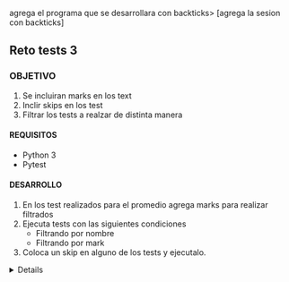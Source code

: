  

agrega el programa que se desarrollara con backticks> [agrega la sesion con backticks] 
	
## Reto tests 3

### OBJETIVO 


1. Se incluiran marks en los text
2. Inclir skips en los test
3. Filtrar los tests a realzar de distinta manera

#### REQUISITOS 
- Python 3
- Pytest

#### DESARROLLO

1. En los test realizados para el promedio agrega marks para realizar filtrados
2. Ejecuta tests con las siguientes condiciones
	- Filtrando por nombre
	- Filtrando por mark
3. Coloca un skip en alguno de los tests y ejecutalo.


<details>
	Para los fines de este reto modificamos el archivo de test a esta manera, la cuál incluye marks

	from promedio import promedio
	import pytest

	@pytest.mark.entero
	def test_promedio_int():
		resultado = promedio(2,4)
		assert resultado == 3
		assert type(resultado) is float

	@pytest.mark.entero
	def test_promedio_int_2():
		resultado = promedio(10,11)
		assert resultado == 10.5
		assert type(resultado) is float

	@pytest.mark.numero
	def test_promedio_float():
		resultado = promedio(10.1,10.3)
		assert resultado == 10.2
		assert type(resultado) is float

	@pytest.mark.numero
	def test_promedio_float_2():
		resultado = promedio(6.0 ,6.5)
		assert resultado == 6.25
		assert type(resultado) is float

	Podemos realizar tests filtrando por nombre:

	$ pytest test_promedio.py -k "float" -v
	======================================================================================== test session starts ========================================================================================
	platform linux -- Python 3.7.6, pytest-5.3.5, py-1.8.1, pluggy-0.13.1 -- /home/luisams/anaconda3/bin/python
	cachedir: .pytest_cache
	hypothesis profile 'default' -> database=DirectoryBasedExampleDatabase('/home/luisams/Documentos/bedu/B1-Programacion-Con-Python-2020/Sesion-08/Reto-03/.hypothesis/examples')
	rootdir: /home/luisams/Documentos/bedu/B1-Programacion-Con-Python-2020/Sesion-08/Reto-03
	plugins: doctestplus-0.5.0, arraydiff-0.3, astropy-header-0.1.2, hypothesis-5.5.4, remotedata-0.3.2, openfiles-0.4.0
	collected 4 items / 2 deselected / 2 selected                                                                                                                                                       

	test_promedio.py::test_promedio_float PASSED                                                                                                                                                  [ 50%]
	test_promedio.py::test_promedio_float_2 PASSED    

	Tests filtrados por marks

	$ pytest test_promedio.py -m entero -v
	======================================================================================== test session starts ========================================================================================
	platform linux -- Python 3.7.6, pytest-5.3.5, py-1.8.1, pluggy-0.13.1 -- /home/luisams/anaconda3/bin/python
	cachedir: .pytest_cache
	hypothesis profile 'default' -> database=DirectoryBasedExampleDatabase('/home/luisams/Documentos/bedu/B1-Programacion-Con-Python-2020/Sesion-08/Reto-03/.hypothesis/examples')
	rootdir: /home/luisams/Documentos/bedu/B1-Programacion-Con-Python-2020/Sesion-08/Reto-03
	plugins: doctestplus-0.5.0, arraydiff-0.3, astropy-header-0.1.2, hypothesis-5.5.4, remotedata-0.3.2, openfiles-0.4.0
	collected 4 items / 2 deselected / 2 selected                                                                                                                                                       

	test_promedio.py::test_promedio_int PASSED                                                                                                                                                    [ 50%]
	test_promedio.py::test_promedio_int_2 PASSED                                                                                                                                                  [100%]

	Colocamos un skip en el tercer test

	@pytest.mark.skip()
	@pytest.mark.numero
	def test_promedio_float():
		resultado = promedio(10.1,10.3)
		assert resultado == 10.2
		assert type(resultado) is float

	Al ejecutarlo tenemos el siguiente resultado:

	$ pytest test_promedio.py  -v
	======================================================================================== test session starts ========================================================================================
	platform linux -- Python 3.7.6, pytest-5.3.5, py-1.8.1, pluggy-0.13.1 -- /home/luisams/anaconda3/bin/python
	cachedir: .pytest_cache
	hypothesis profile 'default' -> database=DirectoryBasedExampleDatabase('/home/luisams/Documentos/bedu/B1-Programacion-Con-Python-2020/Sesion-08/Reto-03/.hypothesis/examples')
	rootdir: /home/luisams/Documentos/bedu/B1-Programacion-Con-Python-2020/Sesion-08/Reto-03
	plugins: doctestplus-0.5.0, arraydiff-0.3, astropy-header-0.1.2, hypothesis-5.5.4, remotedata-0.3.2, openfiles-0.4.0
	collected 4 items                                                                                                                                                                                   

	test_promedio.py::test_promedio_int PASSED                                                                                                                                                    [ 25%]
	test_promedio.py::test_promedio_int_2 PASSED                                                                                                                                                  [ 50%]
	test_promedio.py::test_promedio_float SKIPPED                                                                                                                                                 [ 75%]
	test_promedio.py::test_promedio_float_2 PASSED                                                                                                                                                [100%]
</details> 



